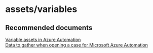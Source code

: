 
<properties
    pageTitle="assets/variables"
    description="32501570Assetsvariables"
    service="microsoft.automation"
    resource="automationaccounts"
    authors="adoyle"
    displayorder=""
    selfHelpType="generic"
    supportTopicIds="32501570"
    resourceTags=""
    productPesIds="15607"
    cloudEnvironments="MoonCake"
/>

# assets/variables


## **Recommended documents**
[Variable assets in Azure Automation](https://docs.azure.cn/automation/automation-variables) <br>
[Data to gather when opening a case for Microsoft Azure Automation](https://support.microsoft.com/kb/3178510)
